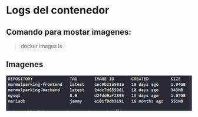 # Logs del contenedor

## Comando para mostar imagenes:
> docker images ls

## Imagenes
![alt text](../screenshots-Lesson-1/image16.png)